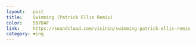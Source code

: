 ```yaml
---
layout:   post
title:    Swimming (Patrick Ellis Remix)
color:    5B7DAF
link:     https://soundcloud.com/visinin/swimming-patrick-ellis-remix
category: ❤ing
---
```


<div class="embed" data-url="https://soundcloud.com/visinin/swimming-patrick-ellis-remix"></div>
